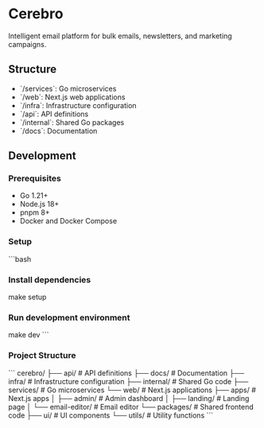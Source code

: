 # Cerebro

Intelligent email platform for bulk emails, newsletters, and marketing campaigns.

[](https://nsui.irung.me/)

## Structure

- \`/services\`: Go microservices
- \`/web\`: Next.js web applications
- \`/infra\`: Infrastructure configuration
- \`/api\`: API definitions
- \`/internal\`: Shared Go packages
- \`/docs\`: Documentation

## Development

### Prerequisites

- Go 1.21+
- Node.js 18+
- pnpm 8+
- Docker and Docker Compose

### Setup

\`\`\`bash

### Install dependencies

make setup

### Run development environment

make dev
\`\`\`

### Project Structure

\`\`\`
cerebro/
├── api/               # API definitions
├── docs/              # Documentation
├── infra/             # Infrastructure configuration
├── internal/          # Shared Go code
├── services/          # Go microservices
└── web/               # Next.js applications
    ├── apps/          # Next.js apps
    │   ├── admin/     # Admin dashboard
    │   ├── landing/   # Landing page
    │   └── email-editor/ # Email editor
    └── packages/      # Shared frontend code
        ├── ui/        # UI components
        └── utils/     # Utility functions
\`\`\`
